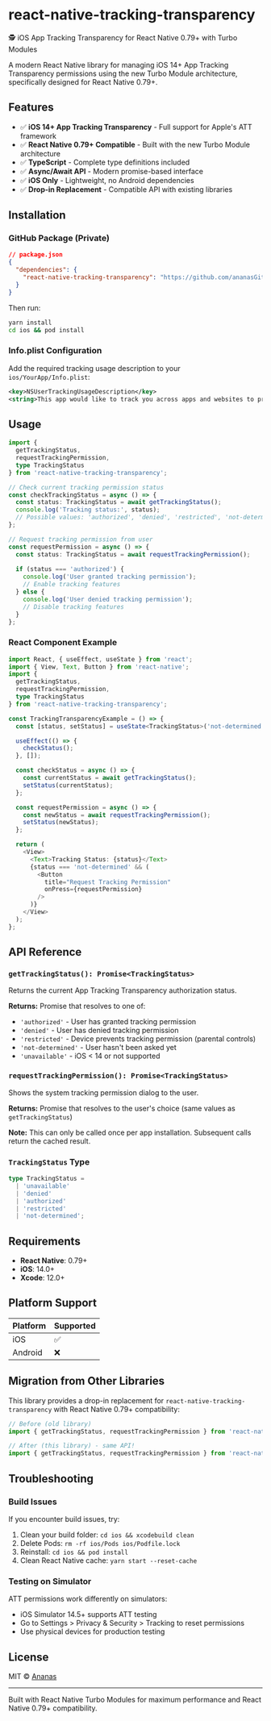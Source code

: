 # react-native-tracking-transparency

🕵️ iOS App Tracking Transparency for React Native 0.79+ with Turbo Modules

A modern React Native library for managing iOS 14+ App Tracking Transparency permissions using the new Turbo Module architecture, specifically designed for React Native 0.79+.

## Features

- ✅ **iOS 14+ App Tracking Transparency** - Full support for Apple's ATT framework
- ✅ **React Native 0.79+ Compatible** - Built with the new Turbo Module architecture
- ✅ **TypeScript** - Complete type definitions included
- ✅ **Async/Await API** - Modern promise-based interface
- ✅ **iOS Only** - Lightweight, no Android dependencies
- ✅ **Drop-in Replacement** - Compatible API with existing libraries

## Installation

### GitHub Package (Private)

```json
// package.json
{
  "dependencies": {
    "react-native-tracking-transparency": "https://github.com/ananasGit/react-native-tracking-transparency.git"
  }
}
```

Then run:
```sh
yarn install
cd ios && pod install
```

### Info.plist Configuration

Add the required tracking usage description to your `ios/YourApp/Info.plist`:

```xml
<key>NSUserTrackingUsageDescription</key>
<string>This app would like to track you across apps and websites to provide personalized ads.</string>
```

## Usage

```typescript
import {
  getTrackingStatus,
  requestTrackingPermission,
  type TrackingStatus
} from 'react-native-tracking-transparency';

// Check current tracking permission status
const checkTrackingStatus = async () => {
  const status: TrackingStatus = await getTrackingStatus();
  console.log('Tracking status:', status);
  // Possible values: 'authorized', 'denied', 'restricted', 'not-determined', 'unavailable'
};

// Request tracking permission from user
const requestPermission = async () => {
  const status: TrackingStatus = await requestTrackingPermission();
  
  if (status === 'authorized') {
    console.log('User granted tracking permission');
    // Enable tracking features
  } else {
    console.log('User denied tracking permission');
    // Disable tracking features
  }
};
```

### React Component Example

```typescript
import React, { useEffect, useState } from 'react';
import { View, Text, Button } from 'react-native';
import {
  getTrackingStatus,
  requestTrackingPermission,
  type TrackingStatus
} from 'react-native-tracking-transparency';

const TrackingTransparencyExample = () => {
  const [status, setStatus] = useState<TrackingStatus>('not-determined');

  useEffect(() => {
    checkStatus();
  }, []);

  const checkStatus = async () => {
    const currentStatus = await getTrackingStatus();
    setStatus(currentStatus);
  };

  const requestPermission = async () => {
    const newStatus = await requestTrackingPermission();
    setStatus(newStatus);
  };

  return (
    <View>
      <Text>Tracking Status: {status}</Text>
      {status === 'not-determined' && (
        <Button
          title="Request Tracking Permission"
          onPress={requestPermission}
        />
      )}
    </View>
  );
};
```

## API Reference

### `getTrackingStatus(): Promise<TrackingStatus>`

Returns the current App Tracking Transparency authorization status.

**Returns:** Promise that resolves to one of:
- `'authorized'` - User has granted tracking permission
- `'denied'` - User has denied tracking permission  
- `'restricted'` - Device prevents tracking permission (parental controls)
- `'not-determined'` - User hasn't been asked yet
- `'unavailable'` - iOS < 14 or not supported

### `requestTrackingPermission(): Promise<TrackingStatus>`

Shows the system tracking permission dialog to the user.

**Returns:** Promise that resolves to the user's choice (same values as `getTrackingStatus`)

**Note:** This can only be called once per app installation. Subsequent calls return the cached result.

### `TrackingStatus` Type

```typescript
type TrackingStatus = 
  | 'unavailable'
  | 'denied' 
  | 'authorized'
  | 'restricted'
  | 'not-determined';
```

## Requirements

- **React Native**: 0.79+
- **iOS**: 14.0+
- **Xcode**: 12.0+

## Platform Support

| Platform | Supported |
|----------|-----------|
| iOS      | ✅        |
| Android  | ❌        |

## Migration from Other Libraries

This library provides a drop-in replacement for `react-native-tracking-transparency` with React Native 0.79+ compatibility:

```typescript
// Before (old library)
import { getTrackingStatus, requestTrackingPermission } from 'react-native-tracking-transparency';

// After (this library) - same API!
import { getTrackingStatus, requestTrackingPermission } from 'react-native-tracking-transparency';
```

## Troubleshooting

### Build Issues

If you encounter build issues, try:

1. Clean your build folder: `cd ios && xcodebuild clean`
2. Delete Pods: `rm -rf ios/Pods ios/Podfile.lock`
3. Reinstall: `cd ios && pod install`
4. Clean React Native cache: `yarn start --reset-cache`

### Testing on Simulator

ATT permissions work differently on simulators:
- iOS Simulator 14.5+ supports ATT testing
- Go to Settings > Privacy & Security > Tracking to reset permissions
- Use physical devices for production testing

## License

MIT © [Ananas](https://github.com/ananasGit)

---

Built with React Native Turbo Modules for maximum performance and React Native 0.79+ compatibility.
